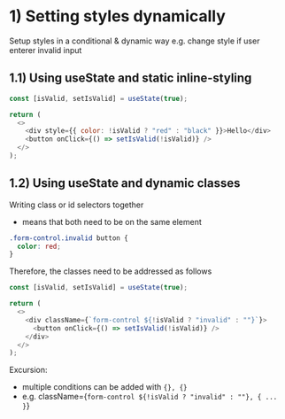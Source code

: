 # 1) Setting styles dynamically

Setup styles in a conditional & dynamic way
e.g. change style if user enterer invalid input

## 1.1) Using useState and static inline-styling

```javascript
const [isValid, setIsValid] = useState(true);

return (
  <>
    <div style={{ color: !isValid ? "red" : "black" }}>Hello</div>
    <button onClick={() => setIsValid(!isValid)} />
  </>
);
```

## 1.2) Using useState and dynamic classes

Writing class or id selectors together

- means that both need to be on the same element

```css
.form-control.invalid button {
  color: red;
}
```

Therefore, the classes need to be addressed as follows

```javascript
const [isValid, setIsValid] = useState(true);

return (
  <>
    <div className={`form-control ${!isValid ? "invalid" : ""}`}>
      <button onClick={() => setIsValid(!isValid)} />
    </div>
  </>
);
```

Excursion:

- multiple conditions can be added with `{}, {}`
- e.g. className={`form-control ${!isValid ? "invalid" : ""}, { ... }`}
